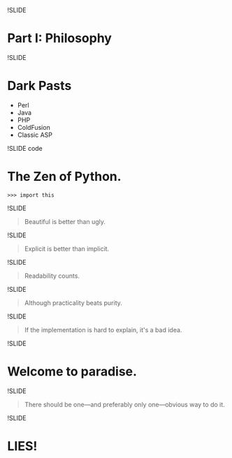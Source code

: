 !SLIDE
# Part I: Philosophy

!SLIDE
# Dark Pasts

- Perl
- Java
- PHP
- ColdFusion
- Classic ASP

!SLIDE code
# The Zen of Python.
    >>> import this

!SLIDE
> Beautiful is better than ugly.

!SLIDE
> Explicit is better than implicit.

!SLIDE
> Readability counts.

!SLIDE
> Although practicality beats purity.

!SLIDE
> If the implementation is hard to explain, it's a bad idea.

!SLIDE
# Welcome to paradise.

!SLIDE
> There should be one—and preferably only one—obvious way to do it.

!SLIDE
# LIES!
